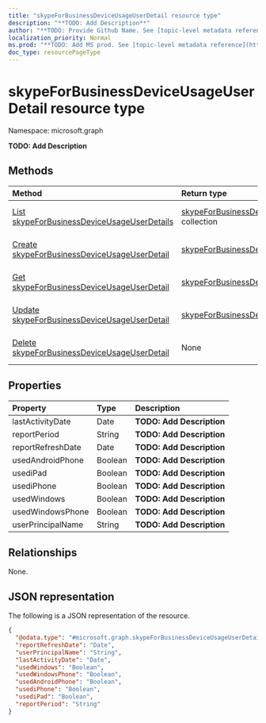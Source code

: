 ```yaml
---
title: "skypeForBusinessDeviceUsageUserDetail resource type"
description: "**TODO: Add Description**"
author: "**TODO: Provide Github Name. See [topic-level metadata reference](https://msgo.azurewebsites.net/add/document/guidelines/metadata.html#topic-level-metadata)**"
localization_priority: Normal
ms.prod: "**TODO: Add MS prod. See [topic-level metadata reference](https://msgo.azurewebsites.net/add/document/guidelines/metadata.html#topic-level-metadata)**"
doc_type: resourcePageType
---
```


# skypeForBusinessDeviceUsageUserDetail resource type

Namespace: microsoft.graph

**TODO: Add Description**

## Methods
|Method|Return type|Description|
|:---|:---|:---|
|[List skypeForBusinessDeviceUsageUserDetails](../api/skypeforbusinessdeviceusageuserdetail-list.md)|[skypeForBusinessDeviceUsageUserDetail](../resources/skypeforbusinessdeviceusageuserdetail.md) collection|Get a list of the [skypeForBusinessDeviceUsageUserDetail](../resources/skypeforbusinessdeviceusageuserdetail.md) objects and their properties.|
|[Create skypeForBusinessDeviceUsageUserDetail](../api/skypeforbusinessdeviceusageuserdetail-create.md)|[skypeForBusinessDeviceUsageUserDetail](../resources/skypeforbusinessdeviceusageuserdetail.md)|Create a new [skypeForBusinessDeviceUsageUserDetail](../resources/skypeforbusinessdeviceusageuserdetail.md) object.|
|[Get skypeForBusinessDeviceUsageUserDetail](../api/skypeforbusinessdeviceusageuserdetail-get.md)|[skypeForBusinessDeviceUsageUserDetail](../resources/skypeforbusinessdeviceusageuserdetail.md)|Read the properties and relationships of a [skypeForBusinessDeviceUsageUserDetail](../resources/skypeforbusinessdeviceusageuserdetail.md) object.|
|[Update skypeForBusinessDeviceUsageUserDetail](../api/skypeforbusinessdeviceusageuserdetail-update.md)|[skypeForBusinessDeviceUsageUserDetail](../resources/skypeforbusinessdeviceusageuserdetail.md)|Update the properties of a [skypeForBusinessDeviceUsageUserDetail](../resources/skypeforbusinessdeviceusageuserdetail.md) object.|
|[Delete skypeForBusinessDeviceUsageUserDetail](../api/skypeforbusinessdeviceusageuserdetail-delete.md)|None|Deletes a [skypeForBusinessDeviceUsageUserDetail](../resources/skypeforbusinessdeviceusageuserdetail.md) object.|

## Properties
|Property|Type|Description|
|:---|:---|:---|
|lastActivityDate|Date|**TODO: Add Description**|
|reportPeriod|String|**TODO: Add Description**|
|reportRefreshDate|Date|**TODO: Add Description**|
|usedAndroidPhone|Boolean|**TODO: Add Description**|
|usediPad|Boolean|**TODO: Add Description**|
|usediPhone|Boolean|**TODO: Add Description**|
|usedWindows|Boolean|**TODO: Add Description**|
|usedWindowsPhone|Boolean|**TODO: Add Description**|
|userPrincipalName|String|**TODO: Add Description**|

## Relationships
None.

## JSON representation
The following is a JSON representation of the resource.
<!-- {
  "blockType": "resource",
  "keyProperty": "id",
  "@odata.type": "microsoft.graph.skypeForBusinessDeviceUsageUserDetail",
  "baseType": "",
  "openType": false
}
-->
``` json
{
  "@odata.type": "#microsoft.graph.skypeForBusinessDeviceUsageUserDetail",
  "reportRefreshDate": "Date",
  "userPrincipalName": "String",
  "lastActivityDate": "Date",
  "usedWindows": "Boolean",
  "usedWindowsPhone": "Boolean",
  "usedAndroidPhone": "Boolean",
  "usediPhone": "Boolean",
  "usediPad": "Boolean",
  "reportPeriod": "String"
}
```

